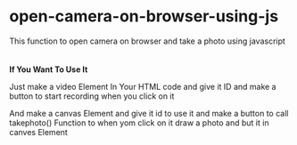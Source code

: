 # open-camera-on-browser-using-js
This function to open camera on browser and take a photo using javascript </br></br></br>
<b>If You Want To Use It</b>
<p>Just make a video Element In Your HTML code and give it ID and make a button to start recording when you click on it</p>
<p>And make a canvas Element and give it id to use it and make a button to call takephoto() Function to when yom click on it draw a photo and but it in canves Element</p>
